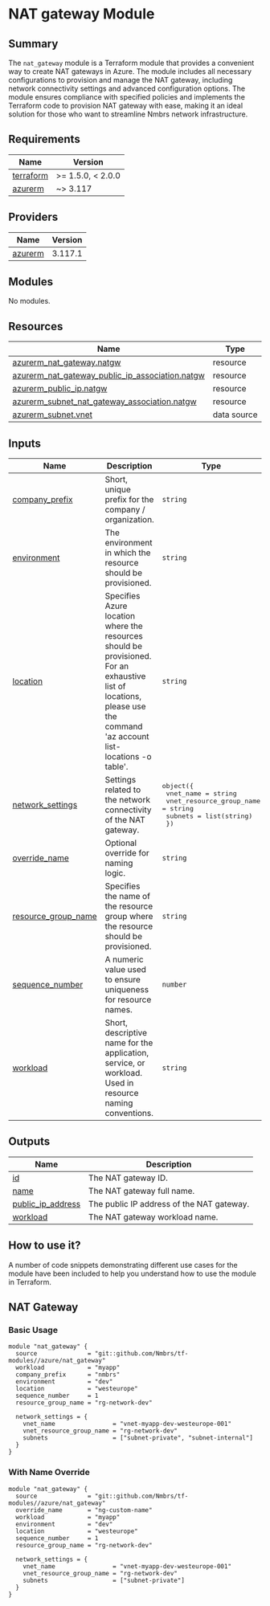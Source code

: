 <!-- BEGIN_TF_DOCS -->
# NAT gateway Module

## Summary

The `nat_gateway` module is a Terraform module that provides a convenient way to create NAT gateways in Azure. The module includes all necessary configurations to provision and manage the NAT gateway, including network connectivity settings and advanced configuration options. The module ensures compliance with specified policies and implements the Terraform code to provision NAT gateway with ease, making it an ideal solution for those who want to streamline Nmbrs network infrastructure.

## Requirements

| Name | Version |
|------|---------|
| <a name="requirement_terraform"></a> [terraform](#requirement\_terraform) | >= 1.5.0, < 2.0.0 |
| <a name="requirement_azurerm"></a> [azurerm](#requirement\_azurerm) | ~> 3.117 |

## Providers

| Name | Version |
|------|---------|
| <a name="provider_azurerm"></a> [azurerm](#provider\_azurerm) | 3.117.1 |

## Modules

No modules.

## Resources

| Name | Type |
|------|------|
| [azurerm_nat_gateway.natgw](https://registry.terraform.io/providers/hashicorp/azurerm/latest/docs/resources/nat_gateway) | resource |
| [azurerm_nat_gateway_public_ip_association.natgw](https://registry.terraform.io/providers/hashicorp/azurerm/latest/docs/resources/nat_gateway_public_ip_association) | resource |
| [azurerm_public_ip.natgw](https://registry.terraform.io/providers/hashicorp/azurerm/latest/docs/resources/public_ip) | resource |
| [azurerm_subnet_nat_gateway_association.natgw](https://registry.terraform.io/providers/hashicorp/azurerm/latest/docs/resources/subnet_nat_gateway_association) | resource |
| [azurerm_subnet.vnet](https://registry.terraform.io/providers/hashicorp/azurerm/latest/docs/data-sources/subnet) | data source |

## Inputs

| Name | Description | Type | Default | Required |
|------|-------------|------|---------|:--------:|
| <a name="input_company_prefix"></a> [company\_prefix](#input\_company\_prefix) | Short, unique prefix for the company / organization. | `string` | n/a | yes |
| <a name="input_environment"></a> [environment](#input\_environment) | The environment in which the resource should be provisioned. | `string` | n/a | yes |
| <a name="input_location"></a> [location](#input\_location) | Specifies Azure location where the resources should be provisioned. For an exhaustive list of locations, please use the command 'az account list-locations -o table'. | `string` | n/a | yes |
| <a name="input_network_settings"></a> [network\_settings](#input\_network\_settings) | Settings related to the network connectivity of the NAT gateway. | <pre>object({<br/>    vnet_name                = string<br/>    vnet_resource_group_name = string<br/>    subnets                  = list(string)<br/>  })</pre> | n/a | yes |
| <a name="input_override_name"></a> [override\_name](#input\_override\_name) | Optional override for naming logic. | `string` | `null` | no |
| <a name="input_resource_group_name"></a> [resource\_group\_name](#input\_resource\_group\_name) | Specifies the name of the resource group where the resource should be provisioned. | `string` | n/a | yes |
| <a name="input_sequence_number"></a> [sequence\_number](#input\_sequence\_number) | A numeric value used to ensure uniqueness for resource names. | `number` | n/a | yes |
| <a name="input_workload"></a> [workload](#input\_workload) | Short, descriptive name for the application, service, or workload. Used in resource naming conventions. | `string` | n/a | yes |

## Outputs

| Name | Description |
|------|-------------|
| <a name="output_id"></a> [id](#output\_id) | The NAT gateway ID. |
| <a name="output_name"></a> [name](#output\_name) | The NAT gateway full name. |
| <a name="output_public_ip_address"></a> [public\_ip\_address](#output\_public\_ip\_address) | The public IP address of the NAT gateway. |
| <a name="output_workload"></a> [workload](#output\_workload) | The NAT gateway workload name. |

## How to use it?

A number of code snippets demonstrating different use cases for the module have been included to help you understand how to use the module in Terraform.

## NAT Gateway

### Basic Usage

```hcl
module "nat_gateway" {
  source              = "git::github.com/Nmbrs/tf-modules//azure/nat_gateway"
  workload            = "myapp"
  company_prefix      = "nmbrs"
  environment         = "dev"
  location            = "westeurope"
  sequence_number     = 1
  resource_group_name = "rg-network-dev"

  network_settings = {
    vnet_name                = "vnet-myapp-dev-westeurope-001"
    vnet_resource_group_name = "rg-network-dev"
    subnets                  = ["subnet-private", "subnet-internal"]
  }
}
```

### With Name Override

```hcl
module "nat_gateway" {
  source              = "git::github.com/Nmbrs/tf-modules//azure/nat_gateway"
  override_name       = "ng-custom-name"
  workload            = "myapp"
  environment         = "dev"
  location            = "westeurope"
  sequence_number     = 1
  resource_group_name = "rg-network-dev"

  network_settings = {
    vnet_name                = "vnet-myapp-dev-westeurope-001"
    vnet_resource_group_name = "rg-network-dev"
    subnets                  = ["subnet-private"]
  }
}
```
<!-- END_TF_DOCS -->
